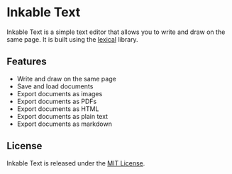 # Inkable Text

Inkable Text is a simple text editor that allows you to write and draw on the same page. It is built using the [lexical](https://lexical.dev) library.

## Features

- Write and draw on the same page
- Save and load documents
- Export documents as images
- Export documents as PDFs
- Export documents as HTML
- Export documents as plain text
- Export documents as markdown

## License

Inkable Text is released under the [MIT License](LICENSE).